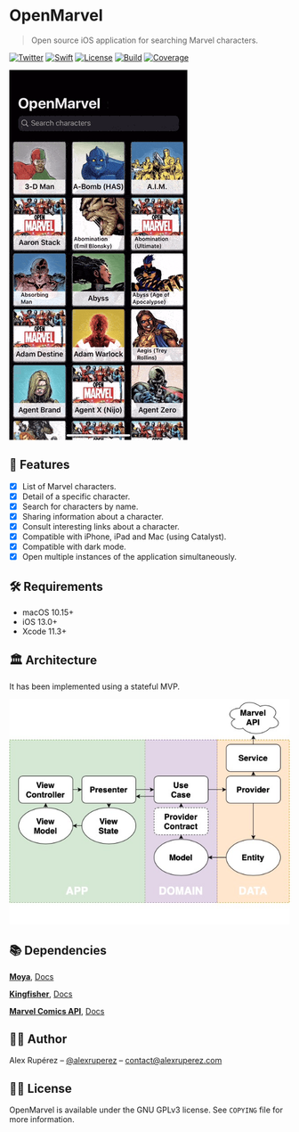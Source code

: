 # OpenMarvel
> Open source iOS application for searching Marvel characters.

[![Twitter](https://img.shields.io/badge/contact-%40alexruperez-blue)](http://twitter.com/alexruperez)
[![Swift](https://img.shields.io/badge/swift-5-orange)](https://swift.org)
[![License](https://img.shields.io/github/license/alexruperez/OpenMarvel)](COPYING)
[![Build](https://img.shields.io/travis/alexruperez/OpenMarvel)](https://travis-ci.org/alexruperez/OpenMarvel)
[![Coverage](https://img.shields.io/codecov/c/github/alexruperez/OpenMarvel)](https://codecov.io/gh/alexruperez/OpenMarvel)

![Demo](demo.gif)

## 🌟 Features

- [x] List of Marvel characters.
- [x] Detail of a specific character.
- [x] Search for characters by name.
- [x] Sharing information about a character.
- [x] Consult interesting links about a character.
- [x] Compatible with iPhone, iPad and Mac (using Catalyst).
- [x] Compatible with dark mode.
- [x] Open multiple instances of the application simultaneously.

## 🛠 Requirements

- macOS 10.15+
- iOS 13.0+
- Xcode 11.3+

## 🏛 Architecture

It has been implemented using a stateful MVP.

![Architecture](arch.jpg)

## 📚 Dependencies

**[Moya](https://github.com/Moya/Moya)**, [Docs](https://moya.github.io)

**[Kingfisher](https://github.com/onevcat/Kingfisher)**, [Docs](https://github.com/onevcat/Kingfisher/wiki/Cheat-Sheet)

**[Marvel Comics API](https://developer.marvel.com)**, [Docs](https://developer.marvel.com/docs)

## 👨‍💻 Author

Alex Rupérez – [@alexruperez](https://twitter.com/alexruperez) – contact@alexruperez.com

## 👮‍♂️ License

OpenMarvel is available under the GNU GPLv3 license. See ``COPYING`` file for more information.
